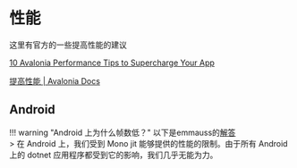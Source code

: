 # 性能

这里有官方的一些提高性能的建议

[10 Avalonia Performance Tips to Supercharge Your App](https://avaloniaui.net/blog/10-avalonia-performance-tips-to-supercharge-your-app)

[提高性能 | Avalonia Docs](https://docs.avaloniaui.net/zh-Hans/docs/guides/development-guides/improving-performance)

## Android
!!! warning "Android 上为什么帧数低？"
    以下是emmauss的[解答](https://github.com/AvaloniaUI/Avalonia/discussions/17028#discussioncomment-10686250)  
    > 在 Android 上，我们受到 Mono jit 能够提供的性能的限制。由于所有 Android 上的 dotnet 应用程序都受到它的影响，我们几乎无能为力。